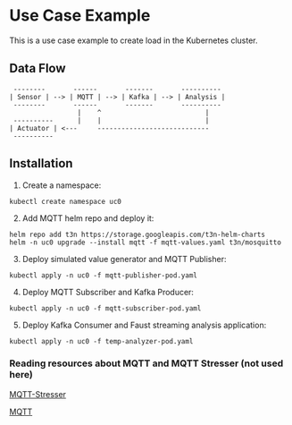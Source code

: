 # Use Case Example
This is a use case example to create load in the Kubernetes cluster.

## Data Flow
```shell
 --------       ------       -------       ---------- 
| Sensor | --> | MQTT | --> | Kafka | --> | Analysis | 
 --------       ------       -------       ---------- 
                 |    ^                          |
 ----------      |    |                          |
| Actuator | <---     ----------------------------
 ----------
```

## Installation
1. Create a namespace:
```shell
kubectl create namespace uc0
```

2. Add MQTT helm repo and deploy it:
```shell
helm repo add t3n https://storage.googleapis.com/t3n-helm-charts
helm -n uc0 upgrade --install mqtt -f mqtt-values.yaml t3n/mosquitto
```

<!-- 
Deploy mqtt-stresser:
```shell
kubectl apply -f -n uc0 mqtt-stresser-pod.yaml
```
-->

3. Deploy simulated value generator and MQTT Publisher:
```shell
kubectl apply -n uc0 -f mqtt-publisher-pod.yaml
```

4. Deploy MQTT Subscriber and Kafka Producer:
```shell
kubectl apply -n uc0 -f mqtt-subscriber-pod.yaml
```

5. Deploy Kafka Consumer and Faust streaming analysis application:
```shell
kubectl apply -n uc0 -f temp-analyzer-pod.yaml
```

### Reading resources about MQTT and MQTT Stresser (not used here)

[MQTT-Stresser](https://github.com/flaviostutz/mqtt-stresser)

[MQTT](https://github.com/t3n/helm-charts/tree/master/mosquitto)